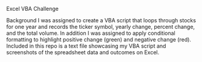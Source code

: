 Excel VBA Challenge

Background
  I was assigned to create a VBA script that loops through stocks for one year and records the ticker symbol, yearly change, percent change, and the total volume. In addition I was assigned to apply conditional formatting to highlight positive change (green) and negative change (red). Included in this repo is a text file showcasing my VBA script and screenshots of the spreadsheet data and outcomes on Excel.
